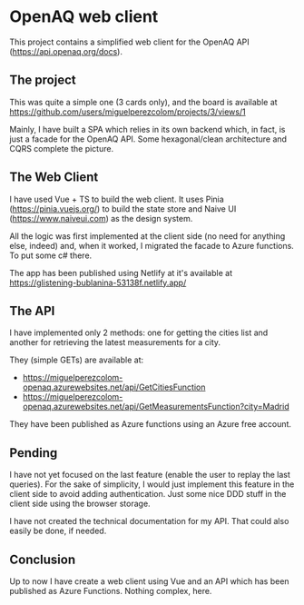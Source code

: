 ﻿# OpenAQ web client

This project contains a simplified web client for the OpenAQ API (https://api.openaq.org/docs).

## The project

This was quite a simple one (3 cards only), and the board is available at https://github.com/users/miguelperezcolom/projects/3/views/1

Mainly, I have built a SPA which relies in its own backend which, in fact, is just a facade for the OpenAQ API. Some hexagonal/clean architecture and CQRS complete the picture. 

## The Web Client

I have used Vue + TS to build the web client. It uses Pinia (https://pinia.vuejs.org/) to build the state store and Naive UI (https://www.naiveui.com) as the design system.

All the logic was first implemented at the client side (no need for anything else, indeed) and, when it worked, I migrated the facade to Azure functions. To put some c# there.

The app has been published using Netlify at it's available at https://glistening-bublanina-53138f.netlify.app/

## The API

I have implemented only 2 methods: one for getting the cities list and another for retrieving the latest measurements for a city.

They (simple GETs) are available at:

- https://miguelperezcolom-openaq.azurewebsites.net/api/GetCitiesFunction
- https://miguelperezcolom-openaq.azurewebsites.net/api/GetMeasurementsFunction?city=Madrid

They have been published as Azure functions using an Azure free account.

## Pending

I have not yet focused on the last feature (enable the user to replay the last queries). 
For the sake of simplicity, I would just implement this feature in the client side to avoid adding authentication. Just some nice DDD stuff in the client side using the browser storage.

I have not created the technical documentation for my API. That could also easily be done, if needed.

## Conclusion

Up to now I have create a web client using Vue and an API which has been published as Azure Functions. Nothing complex, here.




